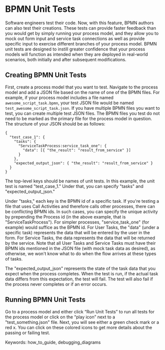 # BPMN Unit Tests

Software engineers test their code.
Now, with this feature, BPMN authors can also test their creations.
These tests can provide faster feedback than you would get by simply running your process model, and they allow you to mock out form input and service task connections as well as provide specific input to exercise different branches of your process model.
BPMN unit tests are designed to instill greater confidence that your process models will function as intended when they are deployed in real-world scenarios, both initially and after subsequent modifications.

## Creating BPMN Unit Tests

First, create a process model that you want to test.
Navigate to the process model and add a JSON file based on the name of one of the BPMN files.
For example, if your process model includes a file named `awesome_script_task.bpmn`, your test JSON file would be named `test_awesome_script_task.json`.
If you have multiple BPMN files you want to test, you can create multiple test JSON files.
The BPMN files you test do not need to be marked as the primary file for the process model in question.
The structure of your JSON should be as follows:

    {
      "test_case_1": {
        "tasks": {
          "ServiceTaskProcess:service_task_one": {
            "data": [{ "the_result": "result_from_service" }]
          }
        },
        "expected_output_json": { "the_result": "result_from_service" }
      }
    }

The top-level keys should be names of unit tests.
In this example, the unit test is named "test_case_1."
Under that, you can specify "tasks" and "expected_output_json."

Under "tasks," each key is the BPMN id of a specific task.
If you're testing a file that uses Call Activities and therefore calls other processes, there can be conflicting BPMN ids.
In such cases, you can specify the unique activity by prepending the Process id (in the above example, that is "ServiceTaskProcess").
For simpler processes, "service_task_one" (for example) would suffice as the BPMN id.
For User Tasks, the "data" (under a specific task) represents the data that will be entered by the user in the form.
For Service Tasks, the data represents the data that will be returned by the service.
Note that all User Tasks and Service Tasks must have their BPMN ids mentioned in the JSON file (with mock task data as desired), as otherwise, we won't know what to do when the flow arrives at these types of tasks.

The "expected_output_json" represents the state of the task data that you expect when the process completes.
When the test is run, if the actual task data differs from this expectation, the test will fail.
The test will also fail if the process never completes or if an error occurs.

## Running BPMN Unit Tests

Go to a process model and either click “Run Unit Tests” to run all tests for the process model or click on the “play icon” next to a "test_something.json" file.
Next, you will see either a green check mark or a red x.
You can click on these colored icons to get more details about the passing or failing test.

Keywords: how_to_guide, debugging_diagrams
